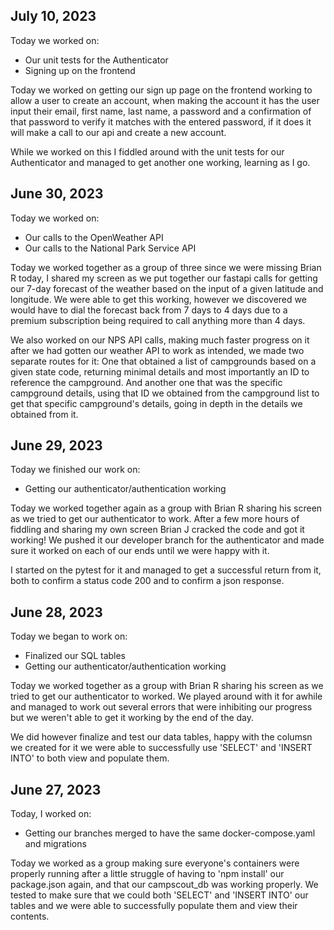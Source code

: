 ## July 10, 2023

Today we worked on:
* Our unit tests for the Authenticator
* Signing up on the frontend

Today we worked on getting our sign up page on the frontend working to allow a user
to create an account, when making the account it has the user input their email, first
name, last name, a password and a confirmation of that password to verify it matches
with the entered password, if it does it will make a call to our api and create a new
account.

While we worked on this I fiddled around with the unit tests for our Authenticator and
managed to get another one working, learning as I go.

## June 30, 2023

Today we worked on:
* Our calls to the OpenWeather API
* Our calls to the National Park Service API

Today we worked together as a group of three since we were missing Brian R today, I
shared my screen as we put together our fastapi calls for getting our 7-day forecast
of the weather based on the input of a given latitude and longitude.  We were able to
get this working, however we discovered we would have to dial the forecast back from
7 days to 4 days due to a premium subscription being required to call anything more
than 4 days.

We also worked on our NPS API calls, making much faster progress on it after we had
gotten our weather API to work as intended, we made two separate routes for it:
One that obtained a list of campgrounds based on a given state code, returning
minimal details and most importantly an ID to reference the campground.
And another one that was the specific campground details, using that ID we obtained
from the campground list to get that specific campground's details, going in depth
in the details we obtained from it.

## June 29, 2023

Today we finished our work on:
* Getting our authenticator/authentication working

Today we worked together again as a group with Brian R sharing his screen as we tried
to get our authenticator to work.  After a few more hours of fiddling and sharing my
own screen Brian J cracked the code and got it working!  We pushed it our developer
branch for the authenticator and made sure it worked on each of our ends until we
were happy with it.

I started on the pytest for it and managed to get a successful return from it, both
to confirm a status code 200 and to confirm a json response.

## June 28, 2023

Today we began to work on:

* Finalized our SQL tables
* Getting our authenticator/authentication working

Today we worked together as a group with Brian R sharing his screen as we tried to
get our authenticator to worked.  We played around with it for awhile and managed
to work out several errors that were inhibiting our progress but we weren't able
to get it working by the end of the day.

We did however finalize and test our data tables, happy with the columsn we created
for it we were able to successfully use 'SELECT' and 'INSERT INTO' to both view and
populate them.

## June 27, 2023

Today, I worked on:

* Getting our branches merged to have the same docker-compose.yaml and migrations

Today we worked as a group making sure everyone's containers were properly running
after a little struggle of having to 'npm install' our package.json again, and
that our campscout_db was working properly.  We tested to make sure that we could
both 'SELECT' and 'INSERT INTO' our tables and we were able to successfully
populate them and view their contents.
